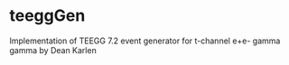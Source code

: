 # teeggGen
Implementation of TEEGG 7.2 event generator for t-channel e+e- gamma gamma by Dean Karlen
